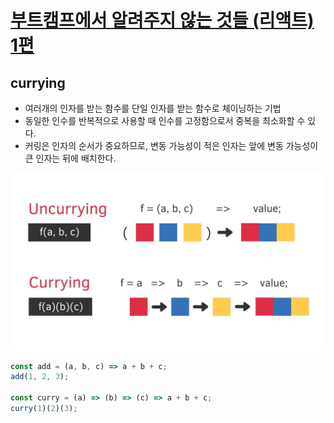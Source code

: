 # [부트캠프에서 알려주지 않는 것들 (리액트) 1편](https://www.inflearn.com/course/%EB%B6%80%ED%8A%B8%EC%BA%A0%ED%94%84-%EC%95%8C%EB%A0%A4%EC%A3%BC%EC%A7%80%EC%95%8A%EB%8A%94%EA%B2%83%EB%93%A4-%EB%A6%AC%EC%95%A1%ED%8A%B8-part1/dashboard)

## currying

- 여러개의 인자를 받는 함수를 단일 인자를 받는 함수로 체이닝하는 기법
- 동일한 인수를 반복적으로 사용할 때 인수를 고정함으로서 중복을 최소화할 수 있다.
- 커링은 인자의 순서가 중요하므로, 변동 가능성이 적은 인자는 앞에 변동 가능성이 큰 인자는 뒤에 배치한다.

![currying](images/currying.jpeg)

```jsx
const add = (a, b, c) => a + b + c;
add(1, 2, 3);

const curry = (a) => (b) => (c) => a + b + c;
curry(1)(2)(3);
```

